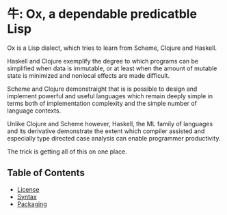# 牛: Ox, a dependable predicatble Lisp

Ox is a Lisp dialect, which tries to learn from Scheme, Clojure and
Haskell.

Haskell and Clojure exemplify the degree to which programs can be
simplified when data is immutable, or at least when the amount of
mutable state is minimized and nonlocal effects are made difficult.

Scheme and Clojure demonstraight that is is possible to design and
implement powerful and useful languages which remain deeply simple in
terms both of implementation complexity and the simple number of
language contexts.

Unlike Clojure and Scheme however, Haskell, the ML family of languages
and its derivative demonstrate the extent which compiler assisted and
especially type directed case analysis can enable programmer
productivity.

The trick is getting all of this on one place.

## Table of Contents

 - [License](./license.md)
 - [Syntax](./syntax.md)
 - [Packaging](./packaging.md)

